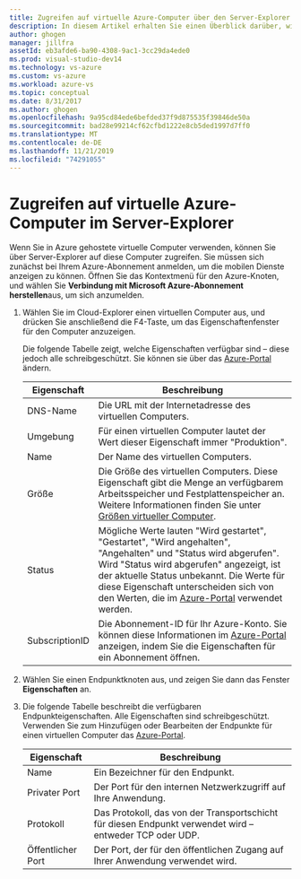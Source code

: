 ```yaml
---
title: Zugreifen auf virtuelle Azure-Computer über den Server-Explorer | Microsoft Docs
description: In diesem Artikel erhalten Sie einen Überblick darüber, wie virtuelle Azure-Computer im Server-Explorer von Visual Studio angezeigt, erstellt und verwaltet werden können.
author: ghogen
manager: jillfra
assetId: eb3afde6-ba90-4308-9ac1-3cc29da4ede0
ms.prod: visual-studio-dev14
ms.technology: vs-azure
ms.custom: vs-azure
ms.workload: azure-vs
ms.topic: conceptual
ms.date: 8/31/2017
ms.author: ghogen
ms.openlocfilehash: 9a95cd84ede6befded37f9d875535f39846de50a
ms.sourcegitcommit: bad28e99214cf62cfbd1222e8cb5ded1997d7ff0
ms.translationtype: MT
ms.contentlocale: de-DE
ms.lasthandoff: 11/21/2019
ms.locfileid: "74291055"
---
```

# <a name="accessing-azure-virtual-machines-from-server-explorer"></a>Zugreifen auf virtuelle Azure-Computer im Server-Explorer

Wenn Sie in Azure gehostete virtuelle Computer verwenden, können Sie über Server-Explorer auf diese Computer zugreifen. Sie müssen sich zunächst bei Ihrem Azure-Abonnement anmelden, um die mobilen Dienste anzeigen zu können. Öffnen Sie das Kontextmenü für den Azure-Knoten, und wählen Sie **Verbindung mit Microsoft Azure-Abonnement herstellen**aus, um sich anzumelden.

1. Wählen Sie im Cloud-Explorer einen virtuellen Computer aus, und drücken Sie anschließend die F4-Taste, um das Eigenschaftenfenster für den Computer anzuzeigen.

    Die folgende Tabelle zeigt, welche Eigenschaften verfügbar sind – diese jedoch alle schreibgeschützt. Sie können sie über das [Azure-Portal](https://go.microsoft.com/fwlink/p/?LinkID=525040) ändern.

   | Eigenschaft | Beschreibung |
   | --- | --- |
   | DNS-Name |Die URL mit der Internetadresse des virtuellen Computers. |
   | Umgebung |Für einen virtuellen Computer lautet der Wert dieser Eigenschaft immer "Produktion". |
   | Name |Der Name des virtuellen Computers. |
   | Größe |Die Größe des virtuellen Computers. Diese Eigenschaft gibt die Menge an verfügbarem Arbeitsspeicher und Festplattenspeicher an. Weitere Informationen finden Sie unter [Größen virtueller Computer](https://docs.microsoft.com/azure/cloud-services/cloud-services-sizes-specs). |
   | Status |Mögliche Werte lauten "Wird gestartet", "Gestartet", "Wird angehalten", "Angehalten" und "Status wird abgerufen". Wird "Status wird abgerufen" angezeigt, ist der aktuelle Status unbekannt. Die Werte für diese Eigenschaft unterscheiden sich von den Werten, die im [Azure-Portal](https://go.microsoft.com/fwlink/p/?LinkID=525040) verwendet werden. |
   | SubscriptionID |Die Abonnement-ID für Ihr Azure-Konto. Sie können diese Informationen im [Azure-Portal](https://go.microsoft.com/fwlink/p/?LinkID=525040) anzeigen, indem Sie die Eigenschaften für ein Abonnement öffnen. |
2. Wählen Sie einen Endpunktknoten aus, und zeigen Sie dann das Fenster **Eigenschaften** an.
3. Die folgende Tabelle beschreibt die verfügbaren Endpunkteigenschaften. Alle Eigenschaften sind schreibgeschützt. Verwenden Sie zum Hinzufügen oder Bearbeiten der Endpunkte für einen virtuellen Computer das [Azure-Portal](https://go.microsoft.com/fwlink/p/?LinkID=525040). 

   | Eigenschaft | Beschreibung |
   | --- | --- |
   | Name |Ein Bezeichner für den Endpunkt. |
   | Privater Port |Der Port für den internen Netzwerkzugriff auf Ihre Anwendung. |
   | Protokoll |Das Protokoll, das von der Transportschicht für diesen Endpunkt verwendet wird – entweder TCP oder UDP. |
   | Öffentlicher Port |Der Port, der für den öffentlichen Zugang auf Ihrer Anwendung verwendet wird. |
